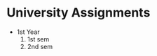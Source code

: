 # University Assignments

<ul>
  <li>1st Year
    <ol><li>1st sem</li><li>2nd sem</li></ol>
  </li>
</ul>
